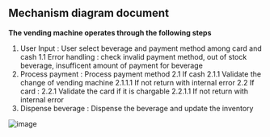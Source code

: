 ## Mechanism diagram document

**The vending machine operates through the following steps**
1. User Input : User select beverage and payment method among card and cash
  1.1 Error handling : check invalid payment method, out of stock beverage, insufficent amount of payment for beverage
2. Process payment : Process payment method
  2.1 If cash
    2.1.1 Validate the change of vending machine
      2.1.1.1 If not return with internal error
  2.2 If card : 
    2.2.1 Validate the card if it is chargable
      2.2.1.1 If not return with internal error
3. Dispense beverage : Dispense the beverage and update the inventory

![image](https://github.com/user-attachments/assets/4813cb07-a810-4465-b862-cae34cddbdb2)
